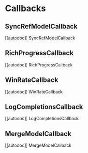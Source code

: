# Callbacks

## SyncRefModelCallback

[[autodoc]] SyncRefModelCallback

## RichProgressCallback

[[autodoc]] RichProgressCallback

## WinRateCallback

[[autodoc]] WinRateCallback

## LogCompletionsCallback

[[autodoc]] LogCompletionsCallback

## MergeModelCallback

[[autodoc]] MergeModelCallback